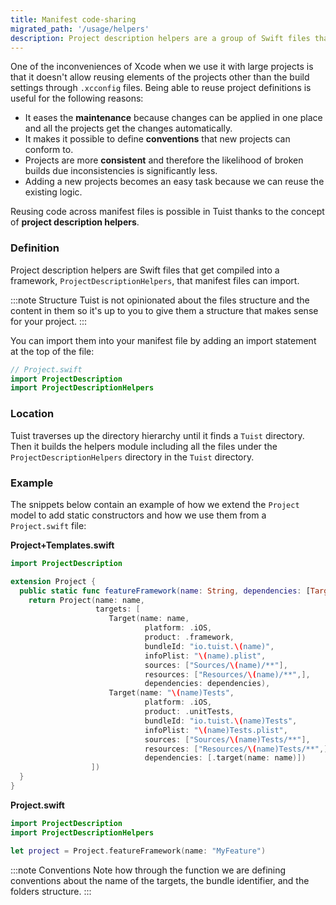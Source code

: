 ```yaml
---
title: Manifest code-sharing
migrated_path: '/usage/helpers'
description: Project description helpers are a group of Swift files that can be accessed from any project manifest. They are useful to extract common patterns, define project conventions, or simplify the definition of projects.
---
```


One of the inconveniences of Xcode when we use it with large projects is that it doesn't allow reusing elements of the projects other than the build settings through `.xcconfig` files. Being able to reuse project definitions is useful for the following reasons:

- It eases the **maintenance** because changes can be applied in one place and all the projects get the changes automatically.
- It makes it possible to define **conventions** that new projects can conform to.
- Projects are more **consistent** and therefore the likelihood of broken builds due inconsistencies is significantly less.
- Adding a new projects becomes an easy task because we can reuse the existing logic.

Reusing code across manifest files is possible in Tuist thanks to the concept of **project description helpers**.

### Definition

Project description helpers are Swift files that get compiled into a framework, `ProjectDescriptionHelpers`, that manifest files can import.

:::note Structure
Tuist is not opinionated about the files structure and the content in them so it's up to you to give them a structure that makes sense for your project.
:::

You can import them into your manifest file by adding an import statement at the top of the file:

```swift
// Project.swift
import ProjectDescription
import ProjectDescriptionHelpers
```

### Location

Tuist traverses up the directory hierarchy until it finds a `Tuist` directory. Then it builds the helpers module including all the files under the `ProjectDescriptionHelpers` directory in the `Tuist` directory.

### Example

The snippets below contain an example of how we extend the `Project` model to add static constructors and how we use them from a `Project.swift` file:

**Project+Templates.swift**

```swift
import ProjectDescription

extension Project {
  public static func featureFramework(name: String, dependencies: [TargetDependency] = []) -> Project {
    return Project(name: name,
                   targets: [
                      Target(name: name,
                              platform: .iOS,
                              product: .framework,
                              bundleId: "io.tuist.\(name)",
                              infoPlist: "\(name).plist",
                              sources: ["Sources/\(name)/**"],
                              resources: ["Resources/\(name)/**",],
                              dependencies: dependencies),
                      Target(name: "\(name)Tests",
                              platform: .iOS,
                              product: .unitTests,
                              bundleId: "io.tuist.\(name)Tests",
                              infoPlist: "\(name)Tests.plist",
                              sources: ["Sources/\(name)Tests/**"],
                              resources: ["Resources/\(name)Tests/**",],
                              dependencies: [.target(name: name)])
                  ])
  }
}
```

**Project.swift**

```swift
import ProjectDescription
import ProjectDescriptionHelpers

let project = Project.featureFramework(name: "MyFeature")
```

:::note Conventions
Note how through the function we are defining conventions about the name of the targets, the bundle identifier, and the folders structure.
:::
